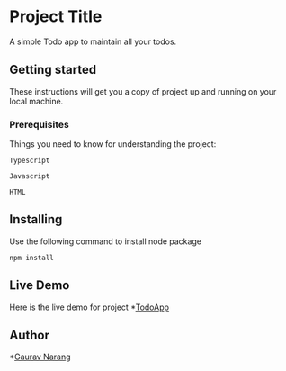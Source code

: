 # Project Title
A simple Todo app to maintain all your todos.

## Getting started
These instructions will get you a copy of project up and running on your local machine.

### Prerequisites
Things you need to know for understanding the project:

```
Typescript
```
```
Javascript
```
```
HTML
```

## Installing
Use the following command to install node package

```
npm install
```

## Live Demo
Here is the live demo for project *[TodoApp](todoapp-gauravnarang.bitballoon.com)

## Author
*[Gaurav Narang](https://github.com/gnarang2432)
